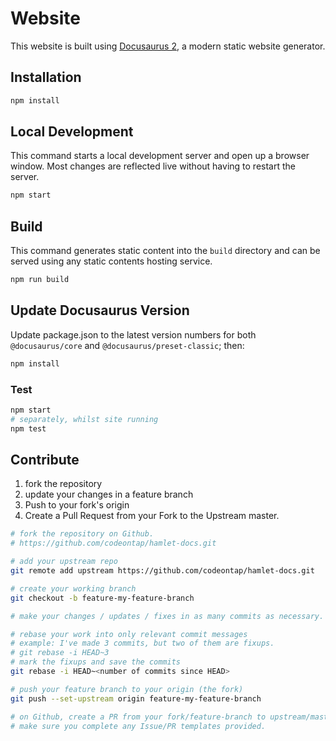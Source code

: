 # Website

This website is built using [Docusaurus 2](https://v2.docusaurus.io/), a modern static website generator.

## Installation

```bash
npm install
```

## Local Development

This command starts a local development server and open up a browser window. Most changes are reflected live without having to restart the server.

```bash
npm start
```

## Build

This command generates static content into the `build` directory and can be served using any static contents hosting service.

```bash
npm run build
```

## Update Docusaurus Version

Update package.json to the latest version numbers for both `@docusaurus/core` and `@docusaurus/preset-classic`; then:

```bash
npm install
```

### Test

```bash
npm start
# separately, whilst site running
npm test
```

## Contribute

1. fork the repository
2. update your changes in a feature branch
3. Push to your fork's origin
4. Create a Pull Request from your Fork to the Upstream master.

```bash
# fork the repository on Github.
# https://github.com/codeontap/hamlet-docs.git

# add your upstream repo
git remote add upstream https://github.com/codeontap/hamlet-docs.git

# create your working branch
git checkout -b feature-my-feature-branch

# make your changes / updates / fixes in as many commits as necessary.

# rebase your work into only relevant commit messages
# example: I've made 3 commits, but two of them are fixups.
# git rebase -i HEAD~3
# mark the fixups and save the commits
git rebase -i HEAD~<number of commits since HEAD>

# push your feature branch to your origin (the fork)
git push --set-upstream origin feature-my-feature-branch

# on Github, create a PR from your fork/feature-branch to upstream/master.
# make sure you complete any Issue/PR templates provided.
```
